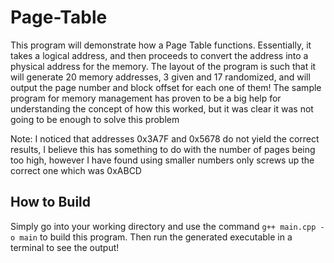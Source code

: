 # Page-Table

This program will demonstrate how a Page Table functions. Essentially, it takes a logical address, and then proceeds to convert the address into a physical address for the memory. The layout of the program
is such that it will generate 20 memory addresses, 3 given and 17 randomized, and will output the page number and block offset for each one of them! The sample program for memory management has proven to be a 
big help for understanding the concept of how this worked, but it was clear it was not going to be enough to solve this problem

Note: I noticed that addresses 0x3A7F and 0x5678 do not yield the correct results, I believe this has something to do with the number of pages being too high, however I have found using smaller numbers only screws up the correct one which was 0xABCD

## How to Build

Simply go into your working directory and use the command `g++ main.cpp -o main` to build this program. Then run the generated executable in a terminal to see the output!
